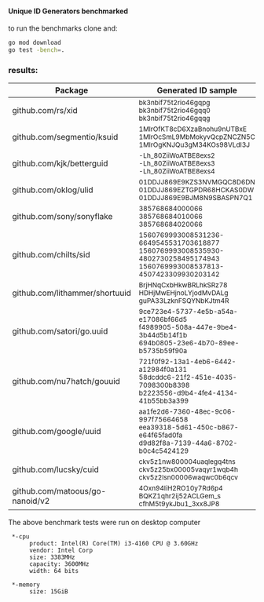 #### Unique ID Generators benchmarked
to run the benchmarks clone and:

```bash
go mod download
go test -bench=.
```
### results:

| Package                        | Generated ID sample                     |         op    | ns/op  |   B/op   |  allocs/op  |
|--------------------------------|-----------------------------------------|--------------:|-------:|---------:|------------:|
| github.com/rs/xid               | <sub>bk3nbif75t2rio46gqpg<br>bk3nbif75t2rio46gqq0<br>bk3nbif75t2rio46gqqg</sub>                    |	<sub>10000000</sub>   |   104  |      32  |          1  |
| github.com/segmentio/ksuid      | <sub>1MlrOfKT8cD6XzaBnohu9nUTBxE<br>1MlrOcSmL9MbMokyvQcpZNCZN5C<br>1MlrOgKNJQu3gM34KOs98VLdI3J</sub>             |	 <sub>1000000</sub>   |  1132  |      32  |          1  |
| github.com/kjk/betterguid       | <sub>-Lh_80ZiiWoATBE8exs2<br>-Lh_80ZiiWoATBE8exs3<br>-Lh_80ZiiWoATBE8exs4</sub>                    |	<sub>20000000</sub>   |   110  |      32  |          1  |
| github.com/oklog/ulid           | <sub>01DDJJ869E9KZS3NVMGQC8D6DN<br>01DDJJ869EZTGPDR68HCKAS0DW<br>01DDJJ869E9BJM8N9SBASPN7Q1</sub>              |	  <sub>200000</sub>   | 10859  |    5472  |          4  |
| github.com/sony/sonyflake       | <sub>385768684000066<br>385768684010066<br>385768684020066</sub>                         |	   <sub>20000</sub>   | 82055  |   32616  |        165  |
| github.com/chilts/sid           | <sub>1560769993008531236-6649545531703618877<br>1560769993008535930-4802730258495174943<br>1560769993008537813-4507423309930203142</sub> |	 <sub>5000000</sub>   |   330  |     115  |          3  |
| github.com/lithammer/shortuuid  | <sub>BrjHNqCxbHkwBRLhkSRz78<br>HDHjMwEHjnoLYjodMvDALg<br>guPA33LzknFSQYNbKJtm4R</sub>                  |	  <sub>200000</sub>   |  7839  |    2953  |        136  |
| github.com/satori/go.uuid       | <sub>9ce723e4-5737-4e5b-a54a-e17086bf66d5<br>f4989905-508a-447e-9be4-3b44d5b14f1b<br>694b0805-23e6-4b70-89ee-b5735b59f90a</sub>    |	 <sub>2000000</sub>   |   886  |      64  |          2  |
| github.com/nu7hatch/gouuid      | <sub>721f0f92-13a1-4eb6-6442-a12984f0a131<br>58dcddc6-21f2-451e-4035-7098300b8398<br>b2223556-d9b4-4fe4-4134-41b55bb3a399</sub>    |	 <sub>1000000</sub>   |  1291  |     224  |          7  |
| github.com/google/uuid          | <sub>aa1fe2d6-7360-48ec-9c06-997f75664658<br>eea39318-5d61-450c-b867-e64f65fad0fa<br>d9d82f8a-7139-44a6-8702-b0c4c5424129</sub>    |	 <sub>2000000</sub>   |   884  |      64  |          2  |
| github.com/lucsky/cuid          | <sub>ckv5z1nw800004uaqlegq4tns<br>ckv5z25bx00005vaqyr1wqb4h<br>ckv5z2lsn00006waqwc0b6qcv</sub> | <sub></sub> |   |   |   |
| github.com/matoous/go-nanoid/v2 | <sub>4Oxn94IiH2RO10y7Rd6p4<br>BQKZ1qhr2ij52ACLGem_s<br>cfhM5t9ykJbu1_3xx8JP8</sub> | <sub></sub> |   |   |   |

The above benchmark tests were run on desktop computer

```
 *-cpu
      product: Intel(R) Core(TM) i3-4160 CPU @ 3.60GHz
      vendor: Intel Corp
      size: 3383MHz
      capacity: 3600MHz
      width: 64 bits
     
 *-memory
      size: 15GiB
```
